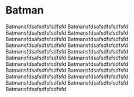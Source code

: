 # Batman

Batmansfdsafsdfsfsdfsfd
Batmansfdsafsdfsfsdfsfd
Batmansfdsafsdfsfsdfsfd
Batmansfdsafsdfsfsdfsfd
Batmansfdsafsdfsfsdfsfd
Batmansfdsafsdfsfsdfsfd
Batmansfdsafsdfsfsdfsfd
Batmansfdsafsdfsfsdfsfd
Batmansfdsafsdfsfsdfsfd
Batmansfdsafsdfsfsdfsfd
Batmansfdsafsdfsfsdfsfd
Batmansfdsafsdfsfsdfsfd
Batmansfdsafsdfsfsdfsfd
Batmansfdsafsdfsfsdfsfd
Batmansfdsafsdfsfsdfsfd
Batmansfdsafsdfsfsdfsfd
Batmansfdsafsdfsfsdfsfd
Batmansfdsafsdfsfsdfsfd
Batmansfdsafsdfsfsdfsfd
Batmansfdsafsdfsfsdfsfd
Batmansfdsafsdfsfsdfsfd
